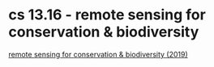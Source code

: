 # cs 13.16 - remote sensing for conservation & biodiversity

[remote sensing for conservation & biodiversity (2019)](https://appliedsciences.nasa.gov/join-mission/training/english/arset-remote-sensing-conservation-biodiversity)